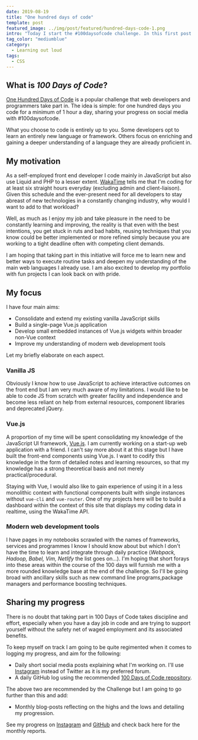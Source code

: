 ```yaml
---
date: 2019-08-19
title: "One hundred days of code"
template: post
featured_image: ../img/post/featured/hundred-days-code-1.png
intro: "Today I start the #100daysofcode challenge. In this first post I outline my objectives and explain my reasons for taking..."
tag_color: "mediumblue"
category:
  - Learning out loud
tags:
  - CSS
---
```


## What is _100 Days of Code_?

[One Hundred Days of Code](https://www.100daysofcode.com/) is a popular challenge that web developers and programmers take part in. The idea is simple: for one hundred days you code for a minimum of 1 hour a day, sharing your progress on social media with #100daysofcode.

What you choose to code is entirely up to you. Some developers opt to learn an entirely new language or framework. Others focus on enriching and gaining a deeper understanding of a language they are already proficient in.

## My motivation

As a self-employed front end developer I code mainly in JavaScript but also use Liquid and PHP to a lesser extent. [WakaTime](https://wakatime.com) tells me that I'm coding for at least six straight hours everyday (excluding admin and client-liaison). Given this schedule and the ever-present need for all developers to stay abreast of new technologies in a constantly changing industry, why would I want to add to that workload?

Well, as much as I enjoy my job and take pleasure in the need to be constantly learning and improving, the reality is that even with the best intentions, you get stuck in ruts and bad habits, reusing techniques that you know could be better implemented or more refined simply because you are working to a tight deadline often with competing client demands.

I am hoping that taking part in this initiative will force me to learn new and better ways to execute routine tasks and deepen my understanding of the main web languages I already use. I am also excited to develop my portfolio with fun projects I can look back on with pride.

## My focus

I have four main aims:

- Consolidate and extend my existing vanilla JavaScript skills
- Build a single-page Vue.js application
- Develop small embedded instances of Vue.js widgets within broader non-Vue context
- Improve my understanding of modern web development tools

Let my briefly elaborate on each aspect.

### Vanilla JS

Obviously I know how to use JavaScript to achieve interactive outcomes on the front end but I am very much aware of my limitations. I would like to be able to code JS from scratch with greater facility and independence and become less reliant on help from external resources, component libraries and deprecated jQuery.

### Vue.js

A proportion of my time will be spent consolidating my knowledge of the JavaScript UI framework, [Vue.js](https://vuejs.org). I am currently working on a start-up web application with a friend. I can't say more about it at this stage but I have built the front-end components using Vue.js. I want to codify this knowledge in the form of detailed notes and learning resources, so that my knowledge has a strong theoretical basis and not merely practical/procedural.

Staying with Vue, I would also like to gain experience of using it in a less monolithic context with functional components built with single instances without `vue-cli` and `vue-router`. One of my projects here will be to build a dashboard within the context of this site that displays my coding data in realtime, using the WakaTime API.

### Modern web development tools

I have pages in my notebooks scrawled with the names of frameworks, services and programmes I know I should know about but which I don't have the time to learn and integrate through daily practice (_Webpack, Hadoop, Babel, Vim, Netlify_ the list goes on...). I'm hoping that short forays into these areas within the course of the 100 days will furnish me with a more rounded knowledge base at the end of the challenge. So I'll be going broad with ancillary skills such as new command line programs,package managers and performance boosting techniques.

## Sharing my progress

There is no doubt that taking part in 100 Days of Code takes discipline and effort, especially when you have a day job in code and are trying to support yourself without the safety net of waged employment and its associated benefits.

To keep myself on track I am going to be quite regimented when it comes to logging my progress, and aim for the following:

- Daily short social media posts explaining what I'm working on. I'll use [Instagram](https://www.instagram.com/tbishop_dev/) instead of Twitter as it is my preferred forum.
- A daily GitHub log using the recommended [100 Days of Code repository](https://github.com/thomasabishop/100-days-of-code).

The above two are recommended by the Challenge but I am going to go further than this and add:

- Monthly blog-posts reflecting on the highs and the lows and detailing my progression.

See my progress on [Instagram](https://www.instagram.com/tbishop_dev/) and [GitHub](https://github.com/thomasabishop/100-days-of-code) and check back here for the monthly reports.

